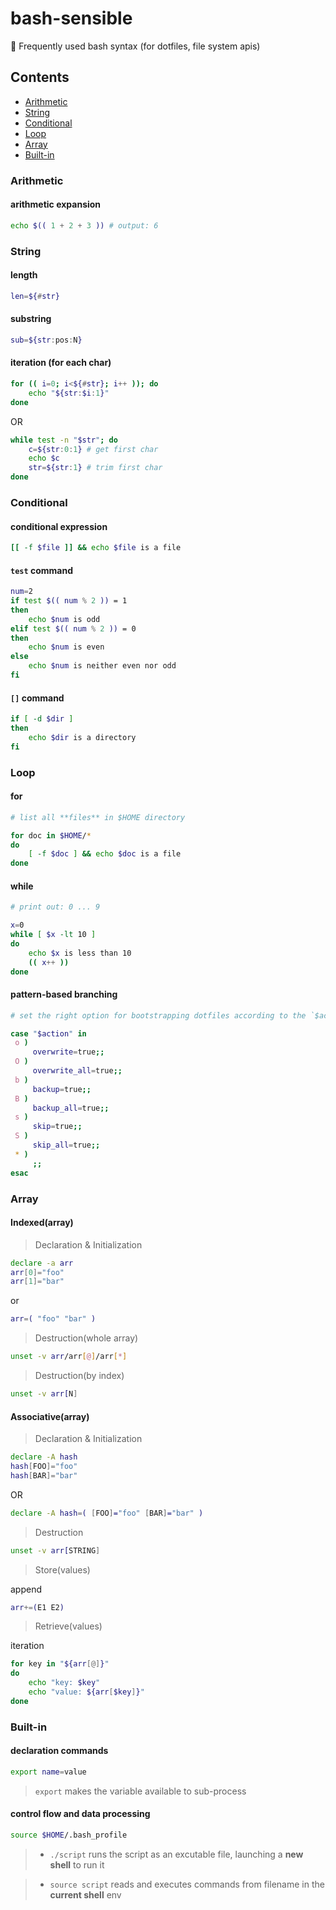 # bash-sensible

🍳 Frequently used bash syntax (for dotfiles, file system apis)


## Contents

* [Arithmetic](#arithmetic)
* [String](#string)
* [Conditional](#conditional)
* [Loop](#loop)
* [Array](#array)
* [Built-in](#built-in)


### Arithmetic

#### arithmetic expansion

```bash
echo $(( 1 + 2 + 3 )) # output: 6
```

### String

#### length

```bash
len=${#str}
```

#### substring

```bash
sub=${str:pos:N}
```

#### iteration (for each char)

```bash
for (( i=0; i<${#str}; i++ )); do
    echo "${str:$i:1}"
done
```

OR

```bash
while test -n "$str"; do
    c=${str:0:1} # get first char
    echo $c
    str=${str:1} # trim first char
done
```

### Conditional

#### conditional expression

```bash
[[ -f $file ]] && echo $file is a file
```

#### `test` command

```bash
num=2
if test $(( num % 2 )) = 1
then
    echo $num is odd
elif test $(( num % 2 )) = 0
then
    echo $num is even
else
    echo $num is neither even nor odd
fi
```

#### `[]` command

```bash
if [ -d $dir ]
then
    echo $dir is a directory
fi
```

### Loop

#### for

```bash
# list all **files** in $HOME directory

for doc in $HOME/*
do
    [ -f $doc ] && echo $doc is a file
done
```

#### while

```bash
# print out: 0 ... 9

x=0
while [ $x -lt 10 ]
do
    echo $x is less than 10
    (( x++ ))
done
```

#### pattern-based branching

```bash
# set the right option for bootstrapping dotfiles according to the `$action`

case "$action" in
 o )
     overwrite=true;;
 O )
     overwrite_all=true;;
 b )
     backup=true;;
 B )
     backup_all=true;;
 s )
     skip=true;;
 S )
     skip_all=true;;
 * )
     ;;
esac
```

### Array

#### Indexed(array)

> Declaration & Initialization

```bash
declare -a arr
arr[0]="foo"
arr[1]="bar"
```
or

```bash
arr=( "foo" "bar" )
```

> Destruction(whole array)

```bash
unset -v arr/arr[@]/arr[*]
```

> Destruction(by index)

```bash
unset -v arr[N]
```

#### Associative(array)

> Declaration & Initialization

```bash
declare -A hash
hash[FOO]="foo"
hash[BAR]="bar"
```

OR

```bash
declare -A hash=( [FOO]="foo" [BAR]="bar" )
```

> Destruction

```bash
unset -v arr[STRING]
```

> Store(values)

append

```bash
arr+=(E1 E2)
``` 

> Retrieve(values)

iteration

```bash
for key in "${arr[@]}"
do
    echo "key: $key"
    echo "value: ${arr[$key]}"
done
```

### Built-in

#### declaration commands

```bash
export name=value
```

> `export` makes the variable available to sub-process

#### control flow and data processing

```bash
source $HOME/.bash_profile
```

> * `./script` runs the script as an excutable file, launching a **new shell** to run it

> * `source script` reads and executes commands from filename in the **current shell** env
